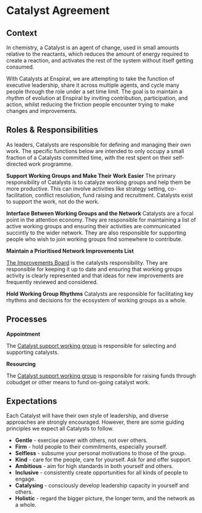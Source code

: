 # Catalyst Agreement

## Context

In chemistry, a Catalyst is an agent of change, used in small amounts relative to the reactants, which reduces the amount of energy required to create a reaction, and activates the rest of the system without itself getting consumed.

With Catalysts at Enspiral, we are attempting to take the function of executive leadership, share it across multiple agents, and cycle many people through the role under a set time limit. The goal is to maintain a rhythm of evolution at Enspiral by inviting contribution, participation, and action, whilst reducing the friction people encounter trying to make changes and improvements.

## Roles & Responsibilities

As leaders, Catalysts are responsible for defining and managing their own work. The specific functions below are intended to only occupy a small fraction of a Catalysts committed time, with the rest spent on their self-directed work programme.

**Support Working Groups and Make Their Work Easier** The primary responsibility of Catalysts is to catalyze working groups and help them be more productive. This can involve activities like strategy setting, co-facilitation, conflict resolution, fund raising and recruitment. Catalysts exist to support the work, not do the work.

**Interface Between Working Groups and the Network** Catalysts are a focal point in the attention economy. They are responsible for maintaining a list of active working groups and ensuring their activities are communicated succintly to the wider network. They are also responsible for supporting people who wish to join working groups find somewhere to contribute.

**Maintain a Prioritised Network Improvements List**

[The Improvements Board](https://trello.com/b/btHeb35m/enspiral-improvements-board) is the catalysts responsibility. They are responsible for keeping it up to date and ensuring that working groups activity is clearly represented and that ideas for new improvements are frequently reviewed and considered.

**Hold Working Group Rhythms** Catalysts are responsible for facilitating key rhythms and decisions for the ecosystem of working groups as a whole.

## Processes

**Appointment**

The [Catalyst support working group](../working-groups/catalysts.md) is responsible for selecting and supporting catalysts.

**Resourcing**

The [Catalyst support working group](../working-groups/catalysts.md) is responsible for raising funds through cobudget or other means to fund on-going catalyst work.

## Expectations

Each Catalyst will have their own style of leadership, and diverse approaches are strongly encouraged. However, there are some guiding principles we expect all Catalysts to follow.

* **Gentle** - exercise power with others, not over others.
* **Firm** - hold people to their commitments, especially yourself.
* **Selfless** - subsume your personal motivations to those of the group.
* **Kind** - care for the people, care for yourself. Ask for and offer support.
* **Ambitious** - aim for high standards in both yourself and others.
* **Inclusive** - consistently create opportunities for all kinds of people to engage.&#x20;
* **Catalysing** - consciously develop leadership capacity in yourself and others.
* **Holistic** - regard the bigger picture, the longer term, and the network as a whole.
